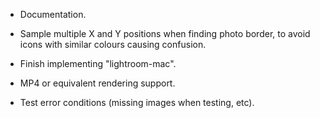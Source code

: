  - Documentation.

 - Sample multiple X and Y positions when finding photo border, to avoid icons with similar colours causing confusion.
 - Finish implementing "lightroom-mac".

 - MP4 or equivalent rendering support.

 - Test error conditions (missing images when testing, etc).
